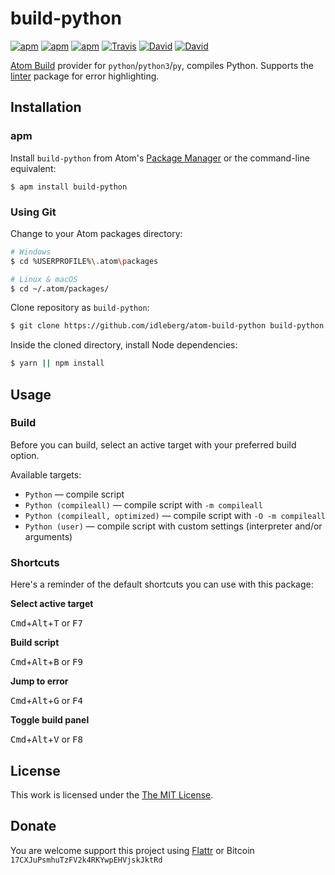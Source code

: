 # build-python

[![apm](https://img.shields.io/apm/l/build-python.svg?style=flat-square)](https://atom.io/packages/build-python)
[![apm](https://img.shields.io/apm/v/build-python.svg?style=flat-square)](https://atom.io/packages/build-python)
[![apm](https://img.shields.io/apm/dm/build-python.svg?style=flat-square)](https://atom.io/packages/build-python)
[![Travis](https://img.shields.io/travis/idleberg/atom-build-python.svg?style=flat-square)](https://travis-ci.org/idleberg/atom-build-python)
[![David](https://img.shields.io/david/idleberg/atom-build-python.svg?style=flat-square)](https://david-dm.org/idleberg/atom-build-python)
[![David](https://img.shields.io/david/dev/idleberg/atom-build-python.svg?style=flat-square)](https://david-dm.org/idleberg/atom-build-python?type=dev)

[Atom Build](https://atombuild.github.io/) provider for `python`/`python3`/`py`, compiles Python. Supports the [linter](https://atom.io/packages/linter) package for error highlighting.

## Installation

### apm

Install `build-python` from Atom's [Package Manager](http://flight-manual.atom.io/using-atom/sections/atom-packages/) or the command-line equivalent:

`$ apm install build-python`

### Using Git

Change to your Atom packages directory:

```bash
# Windows
$ cd %USERPROFILE%\.atom\packages

# Linux & macOS
$ cd ~/.atom/packages/
```

Clone repository as `build-python`:

```bash
$ git clone https://github.com/idleberg/atom-build-python build-python
```

Inside the cloned directory, install Node dependencies:

```bash
$ yarn || npm install
```

## Usage

### Build

Before you can build, select an active target with your preferred build option.

Available targets:

* `Python` — compile script
* `Python (compileall)` — compile script with `-m compileall`
* `Python (compileall, optimized)` — compile script with `-O -m compileall`
* `Python (user)` — compile script with custom settings (interpreter and/or arguments)

### Shortcuts

Here's a reminder of the default shortcuts you can use with this package:

**Select active target**

<kbd>Cmd</kbd>+<kbd>Alt</kbd>+<kbd>T</kbd> or <kbd>F7</kbd>

**Build script**

<kbd>Cmd</kbd>+<kbd>Alt</kbd>+<kbd>B</kbd> or <kbd>F9</kbd>

**Jump to error**

<kbd>Cmd</kbd>+<kbd>Alt</kbd>+<kbd>G</kbd> or <kbd>F4</kbd>

**Toggle build panel**

<kbd>Cmd</kbd>+<kbd>Alt</kbd>+<kbd>V</kbd> or <kbd>F8</kbd>

## License

This work is licensed under the [The MIT License](LICENSE.md).

## Donate

You are welcome support this project using [Flattr](https://flattr.com/submit/auto?user_id=idleberg&url=https://github.com/idleberg/atom-build-python) or Bitcoin `17CXJuPsmhuTzFV2k4RKYwpEHVjskJktRd`
